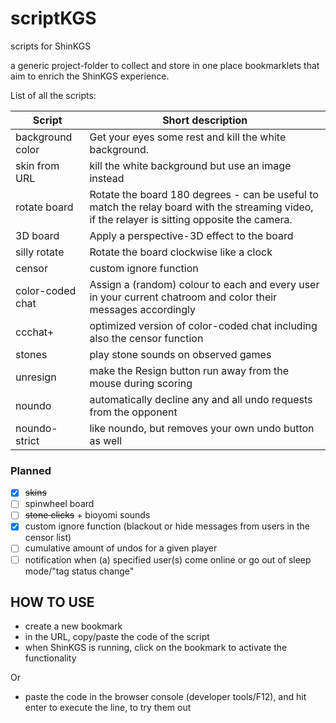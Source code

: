 # scriptKGS
scripts for ShinKGS

a generic project-folder to collect and store in one place bookmarklets that aim to enrich the ShinKGS experience.

List of all the scripts:

  Script           | Short description
  ---------------- | ---------------------------------------------------------
  background color | Get your eyes some rest and kill the white background.
  skin from URL    | kill the white background but use an image instead
  rotate board     | Rotate the board 180 degrees - can be useful to match the relay board with the streaming video, if the relayer is sitting opposite the camera.
  3D board         | Apply a perspective-3D effect to the board
  silly rotate     | Rotate the board clockwise like a clock
  censor           | custom ignore function 
  color-coded chat | Assign a (random) colour to each and every user in your current chatroom and color their messages accordingly 
  ccchat+          | optimized version of color-coded chat including also the censor function
  stones           | play stone sounds on observed games
  unresign         | make the Resign button run away from the mouse during scoring
  noundo           | automatically decline any and all undo requests from the opponent
  noundo-strict    | like noundo, but removes your own undo button as well
  
### Planned
  - [X] ~~skins~~
  - [ ] spinwheel board
  - [ ] ~~stone clicks~~ + bioyomi sounds
  - [x] custom ignore function (blackout or hide messages from users in the censor list)
  - [ ] cumulative amount of undos for a given player
  - [ ] notification when (a) specified user(s) come online or go out of sleep mode/"tag status change"
 
## HOW TO USE
 * create a new bookmark
 * in the URL, copy/paste the code of the script
 * when ShinKGS is running, click on the bookmark to activate the functionality

Or

 * paste the code in the browser console (developer tools/F12), and hit enter to execute the line, to try them out
